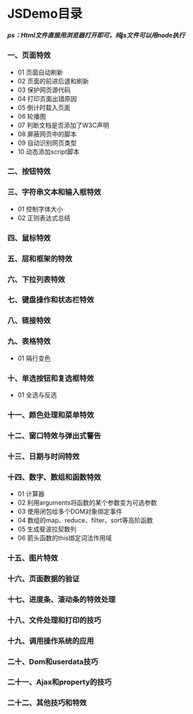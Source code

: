 # JSDemo目录
##### ps：Html文件直接用浏览器打开即可，纯js文件可以用node执行
### 一、页面特效
+ 01 页面自动刷新
+ 02 页面的前进后退和刷新
+ 03 保护网页源代码
+ 04 打印页面出错原因
+ 05 倒计时载入页面
+ 06 轮播图
+ 07 判断文档是否添加了W3C声明
+ 08 屏蔽网页中的脚本
+ 09 自动识别网页类型
+ 10 动态添加script脚本

### 二、按钮特效


### 三、字符串文本和输入框特效
+ 01 控制字体大小
+ 02 正则表达式总结

### 四、鼠标特效


### 五、层和框架的特效


### 六、下拉列表特效


### 七、键盘操作和状态栏特效


### 八、链接特效


### 九、表格特效
+ 01 隔行变色

### 十、单选按钮和复选框特效
+ 01 全选与反选

### 十一、颜色处理和菜单特效


### 十二、窗口特效与弹出式警告


### 十三、日期与时间特效


### 十四、数字、数组和函数特效
+ 01 计算器
+ 02 利用arguments将函数的某个参数变为可选参数
+ 03 使用闭包给多个DOM对象绑定事件
+ 04 数组的map、reduce、filter、sort等高阶函数
+ 05 生成斐波拉契数列
+ 06 箭头函数的this绑定词法作用域

### 十五、图片特效


### 十六、页面数据的验证


### 十七、进度条、滚动条的特效处理


### 十八、文件处理和打印的技巧


### 十九、调用操作系统的应用


### 二十、Dom和userdata技巧


### 二十一、Ajax和property的技巧


### 二十二、其他技巧和特效



